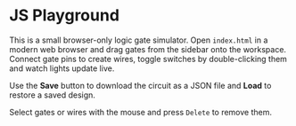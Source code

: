 # JS Playground

This is a small browser-only logic gate simulator. Open `index.html` in a modern
web browser and drag gates from the sidebar onto the workspace. Connect gate
pins to create wires, toggle switches by double-clicking them and watch lights
update live.

Use the **Save** button to download the circuit as a JSON file and **Load** to
restore a saved design.

Select gates or wires with the mouse and press `Delete` to remove them.
